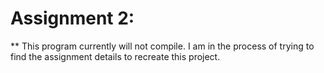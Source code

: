 # Assignment 2:
** This program currently will not compile. I am in the process of trying to find the assignment details to recreate this project.